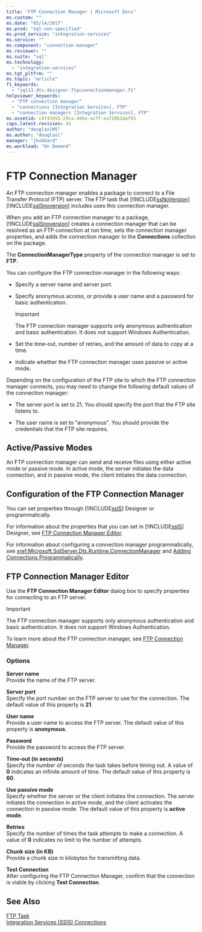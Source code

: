 ```yaml
---
title: "FTP Connection Manager | Microsoft Docs"
ms.custom: ""
ms.date: "03/14/2017"
ms.prod: "sql-non-specified"
ms.prod_service: "integration-services"
ms.service: ""
ms.component: "connection-manager"
ms.reviewer: ""
ms.suite: "sql"
ms.technology: 
  - "integration-services"
ms.tgt_pltfrm: ""
ms.topic: "article"
f1_keywords: 
  - "sql13.dts.designer.ftpconnectionmanager.f1"
helpviewer_keywords: 
  - "FTP connection manager"
  - "connections [Integration Services], FTP"
  - "connection managers [Integration Services], FTP"
ms.assetid: c4f43455-29ca-44ba-ac7f-ea729b1daf93
caps.latest.revision: 41
author: "douglaslMS"
ms.author: "douglasl"
manager: "jhubbard"
ms.workload: "On Demand"
---
```

# FTP Connection Manager
  An FTP connection manager enables a package to connect to a File Transfer Protocol (FTP) server. The FTP task that [!INCLUDE[ssNoVersion](../../includes/ssnoversion-md.md)] [!INCLUDE[ssISnoversion](../../includes/ssisnoversion-md.md)] includes uses this connection manager.  
  
 When you add an FTP connection manager to a package, [!INCLUDE[ssISnoversion](../../includes/ssisnoversion-md.md)] creates a connection manager that can be resolved as an FTP connection at run time, sets the connection manager properties, and adds the connection manager to the **Connections** collection on the package.  
  
 The **ConnectionManagerType** property of the connection manager is set to **FTP**.  
  
 You can configure the FTP connection manager in the following ways:  
  
-   Specify a server name and server port.  
  
-   Specify anonymous access, or provide a user name and a password for basic authentication.  
  
    > [!IMPORTANT]  
    >  The FTP connection manager supports only anonymous authentication and basic authentication. It does not support Windows Authentication.  
  
-   Set the time-out, number of retries, and the amount of data to copy at a time.  
  
-   Indicate whether the FTP connection manager uses passive or active mode.  
  
 Depending on the configuration of the FTP site to which the FTP connection manager connects, you may need to change the following default values of the connection manager:  
  
-   The server port is set to 21. You should specify the port that the FTP site listens to.  
  
-   The user name is set to "anonymous". You should provide the credentials that the FTP site requires.  
  
## Active/Passive Modes  
 An FTP connection manager can send and receive files using either active mode or passive mode. In active mode, the server initiates the data connection, and in passive mode, the client initiates the data connection.  
  
## Configuration of the FTP Connection Manager  
 You can set properties through [!INCLUDE[ssIS](../../includes/ssis-md.md)] Designer or programmatically.  
  
 For information about the properties that you can set in [!INCLUDE[ssIS](../../includes/ssis-md.md)] Designer, see [FTP Connection Manager Editor](../../integration-services/connection-manager/ftp-connection-manager-editor.md).  
  
 For information about configuring a connection manager programmatically, see <xref:Microsoft.SqlServer.Dts.Runtime.ConnectionManager> and [Adding Connections Programmatically](../../integration-services/building-packages-programmatically/adding-connections-programmatically.md).  
  
## FTP Connection Manager Editor
  Use the **FTP Connection Manager Editor** dialog box to specify properties for connecting to an FTP server.  
  
> [!IMPORTANT]  
>  The FTP connection manager supports only anonymous authentication and basic authentication. It does not support Windows Authentication.  
  
 To learn more about the FTP connection manager, see [FTP Connection Manager](../../integration-services/connection-manager/ftp-connection-manager.md).  
  
### Options  
 **Server name**  
 Provide the name of the FTP server.  
  
 **Server port**  
 Specify the port number on the FTP server to use for the connection. The default value of this property is **21**.  
  
 **User name**  
 Provide a user name to access the FTP server. The default value of this property is **anonymous**.  
  
 **Password**  
 Provide the password to access the FTP server.  
  
 **Time-out (in seconds)**  
 Specify the number of seconds the task takes before timing out. A value of **0** indicates an infinite amount of time. The default value of this property is **60**.  
  
 **Use passive mode**  
 Specify whether the server or the client initiates the connection. The server initiates the connection in active mode, and the client activates the connection in passive mode. The default value of this property is **active mode**.  
  
 **Retries**  
 Specify the number of times the task attempts to make a connection. A value of **0** indicates no limit to the number of attempts.  
  
 **Chunk size (in KB)**  
 Provide a chunk size in kilobytes for transmitting data.  
  
 **Test Connection**  
 After configuring the FTP Connection Manager, confirm that the connection is viable by clicking **Test Connection**.  
  
## See Also  
 [FTP Task](../../integration-services/control-flow/ftp-task.md)   
 [Integration Services &#40;SSIS&#41; Connections](../../integration-services/connection-manager/integration-services-ssis-connections.md)  
  
  
